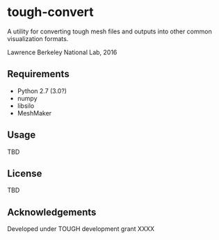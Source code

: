 tough-convert
=============

A utility for converting tough mesh files and outputs into other common visualization formats.

Lawrence Berkeley National Lab, 2016

Requirements
------------

- Python 2.7 (3.0?)
- numpy
- libsilo
- MeshMaker

Usage
-----

TBD

License
-------

TBD

Acknowledgements
----------------

Developed under TOUGH development grant XXXX